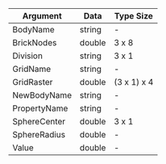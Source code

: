**Argument**     | **Data**   | **Type Size**
-----------------|------------|----------
BodyName         | string     |   -
BrickNodes       | double     | 3 x 8  
Division         | string     | 3 x 1  
GridName         | string     |   -  
GridRaster       | double     | (3 x 1) x 4   
NewBodyName      | string     |   -
PropertyName     | string     |   -
SphereCenter     | double     | 3 x 1
SphereRadius     | double     |   -
Value            | double     |   -
